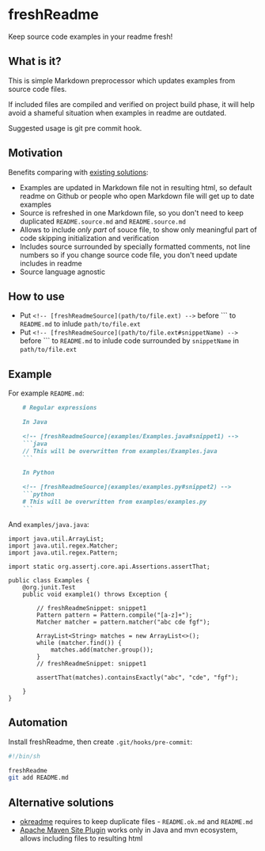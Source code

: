 # freshReadme

Keep source code examples in your readme fresh!

## What is it?

This is simple Markdown preprocessor which updates examples from source code files.

If included files are compiled and verified on project build phase, it will help avoid a shameful situation when examples in readme are outdated.

Suggested usage is git pre commit hook.

## Motivation

Benefits comparing with [existing solutions](#alternativesolutions):

* Examples are updated in Markdown file not in resulting html, so default readme on Github or people who open Markdown file will get up to date examples
* Source is refreshed in one Markdown file, so you don't need to keep duplicated `README.source.md` and `README.source.md`
* Allows to include *only part* of souce file, to show only meaningful part of code skipping initialization and verification
* Includes source surrounded by specially formatted comments, not line numbers so if you change source code file, you don't need update includes in readme
* Source language agnostic

## How to use

* Put `<!-- [freshReadmeSource](path/to/file.ext) -->` before &grave;&grave;&grave; to `README.md` to inlude `path/to/file.ext`
* Put `<!-- [freshReadmeSource](path/to/file.ext#snippetName) -->` before &grave;&grave;&grave; to `README.md` to inlude code surrounded by `snippetName` in `path/to/file.ext`

## Example

For example `README.md`:

<!-- [freshReadmeSource](examples/README.example.md) -->
```markdown
    # Regular expressions

    In Java

    <!-- [freshReadmeSource](examples/Examples.java#snippet1) -->
    ```java
    // This will be overwritten from examples/Examples.java
    ```

    In Python

    <!-- [freshReadmeSource](examples/examples.py#snippet2) -->
    ```python
    # This will be overwritten from examples/examples.py
    ```
```

And `examples/java.java`:

<!-- [freshReadmeSource](examples/Examples.java) -->
```
import java.util.ArrayList;
import java.util.regex.Matcher;
import java.util.regex.Pattern;

import static org.assertj.core.api.Assertions.assertThat;

public class Examples {
    @org.junit.Test
    public void example1() throws Exception {

        // freshReadmeSnippet: snippet1
        Pattern pattern = Pattern.compile("[a-z]+");
        Matcher matcher = pattern.matcher("abc cde fgf");

        ArrayList<String> matches = new ArrayList<>();
        while (matcher.find()) {
            matches.add(matcher.group());
        }
        // freshReadmeSnippet: snippet1

        assertThat(matches).containsExactly("abc", "cde", "fgf");

    }
}

```


## Automation

Install freshReadme, then create `.git/hooks/pre-commit`:

<!-- [freshReadmeSource](examples/pre-commit) -->
```sh
#!/bin/sh

freshReadme
git add README.md
```

## Alternative solutions

* [okreadme](https://github.com/wan2land/okreadme) requires to keep duplicate files - `README.ok.md` and `README.md`
* [Apache Maven Site Plugin](https://maven.apache.org/guides/mini/guide-snippet-macro.html) works only in Java and mvn ecosystem, allows including files to resulting html
